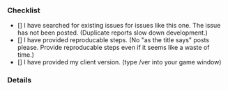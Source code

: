 ### Checklist

<!-- Don't edit or delete this section, but tick the boxes after you have posted your issue. If there are unticked boxes a developer may not address the issue -->
- [] I have searched for existing issues for issues like this one. The issue has not been posted. (Duplicate reports slow down development.)
- [] I have provided reproducable steps. (No "as the title says" posts please. Provide reproducable steps even if it seems like a waste of time.)
- [] I have provided my client version. (type /ver into your game window)

### Details

